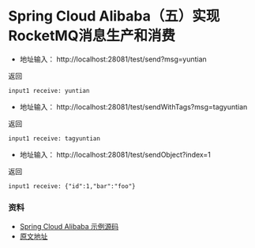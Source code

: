 # Spring Cloud Alibaba（五）实现RocketMQ消息生产和消费

- 地址输入： http://localhost:28081/test/send?msg=yuntian

返回
```cfml
input1 receive: yuntian
```

- 地址输入： http://localhost:28081/test/sendWithTags?msg=tagyuntian

返回
```cfml
input1 receive: tagyuntian
```

- 地址输入： http://localhost:28081/test/sendObject?index=1

返回
```cfml
input1 receive: {"id":1,"bar":"foo"}
```

### 资料

- [Spring Cloud Alibaba 示例源码](https://github.com/smltq/spring-boot-demo/blob/master/cloud-alibaba)
- [原文地址](https://github.com/smltq/spring-boot-demo/blob/master/cloud-alibaba/README5.md)